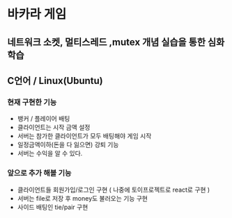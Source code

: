 # 바카라 게임
## 네트워크 소켓, 멀티스레드 ,mutex 개념 실습을 통한 심화 학습
## C언어 / Linux(Ubuntu)
### 현재 구현한 기능  
- 뱅커 / 플레이어 배팅
- 클라이언트는 시작 금액 설정
- 서버는 참가한 클라이언트가 모두 배팅해야 게임 시작
- 일정금액이하(돈을 다 잃으면) 강퇴 기능
- 서버는 수익을 알 수 있다.

### 앞으로 추가 해볼 기능
- 클라이언트들 회원가입/로그인 구현 ( 나중에 토이프로젝트로 react로 구현 )
- 서버는 file로 저장 후 money도 불러오는 기능 구현
- 사이드 배팅인 tie/pair 구현

